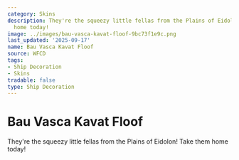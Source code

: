 ```yaml
---
category: Skins
description: They're the squeezy little fellas from the Plains of Eidolon! Take them
  home today!
image: ../images/bau-vasca-kavat-floof-9bc73f1e9c.png
last_updated: '2025-09-17'
name: Bau Vasca Kavat Floof
source: WFCD
tags:
- Ship Decoration
- Skins
tradable: false
type: Ship Decoration
---
```


# Bau Vasca Kavat Floof

They're the squeezy little fellas from the Plains of Eidolon! Take them home today!

